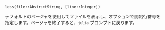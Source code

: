 ```
less(file::AbstractString, [line::Integer])
```

デフォルトのページャを使用してファイルを表示し、オプションで開始行番号を指定します。ページャを終了すると、`julia` プロンプトに戻ります。
